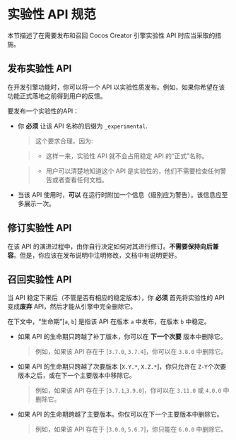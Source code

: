 
# 实验性 API 规范

本节描述了在需要发布和召回 Cocos Creator 引擎实验性 API 时应当采取的措施。

## 发布实验性 API

在开发引擎功能时，你可以将一个 API 以实验性质发布。例如，如果你希望在该功能正式落地之前得到用户的反馈。

要发布一个实验性的API：

- 你 **必须** 让该 API 名称的后缀为 `_experimental`.

  > 这个要求合理，因为:

  >   - 这样一来，实验性 API 就不会占用稳定 API 的“正式”名称。

  >   - 用户可以清楚地知道这个 API 是实验性的，他们不需要检查任何警告或者查看任何文档。

- 当该 API 使用时，**可以** 在运行时附加一个信息（级别应为警告）。该信息应至多展示一次。

## 修订实验性 API

在该 API 的演进过程中，由你自行决定如何对其进行修订。**不需要保持向后兼容**。但是，你应该在发布说明中注明修改，文档中有说明更好。

## 召回实验性 API

当 API 稳定下来后（不管是否有相应的稳定版本），你 **必须** 首先将实验性的 API 变成**废弃** API，然后才能从引擎中完全删除它。

在下文中，“生命期”[`a`, `b`] 是指该 API 在版本 `a` 中发布，在版本 `b` 中稳定。

- 如果 API 的生命期只跨越了补丁版本，你可以在 **下一个次要** 版本中删除它。

  > 例如，如果该 API 存在于 [`3.7.0`, `3.7.4`]，你可以在 `3.8.0` 中删除它。

- 如果 API 的生命期只跨越了次要版本 [`X.Y.*`, `X.Z.*`]，你只允许在 `Z-Y`个次要版本之后，或在下一个主要版本中移除它。

  > 例如，如果该 API 存在于 [`3.7.1`,`3.9.0`]，你可以在 `3.11.0` 或 `4.0.0` 中删除它。

- 如果 API 的生命期跨越了主要版本。你仅可以在下一个主要版本中删除它。

  > 例如，如果该 API 存在于 [`3.0.0`, `5.6.7`]，你只能在 `6.0.0` 中删除它。

